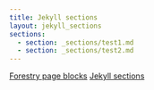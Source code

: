 ```yaml
---
title: Jekyll sections
layout: jekyll_sections
sections:
  - section: _sections/test1.md
  - section: _sections/test2.md
---
```

[Forestry page blocks](/)
[Jekyll sections](/sections.html)